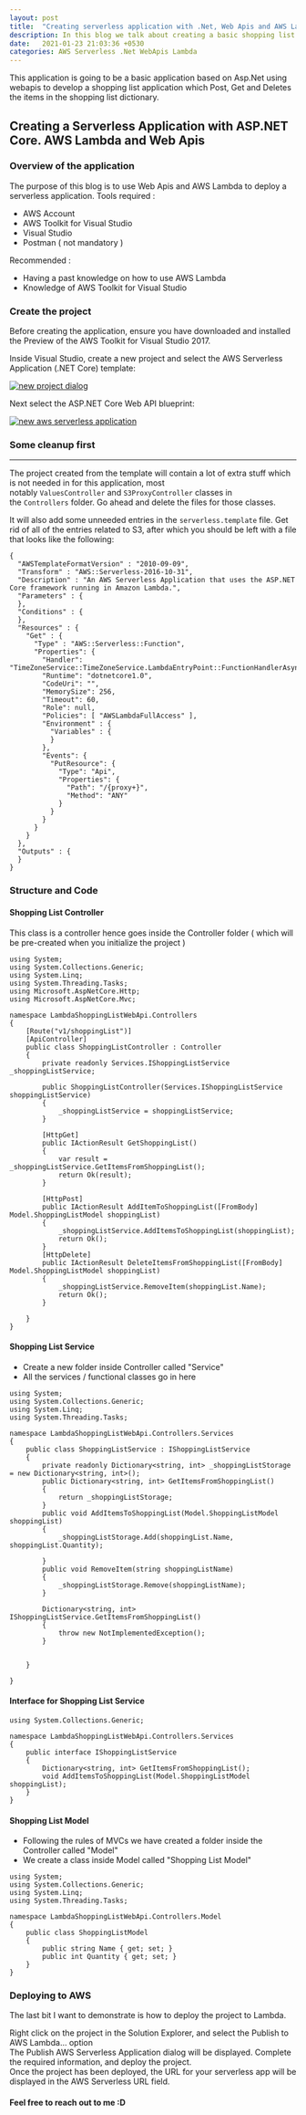 ```yaml
---
layout: post
title:  "Creating serverless application with .Net, Web Apis and AWS Lambda"
description: In this blog we talk about creating a basic shopping list application
date:   2021-01-23 21:03:36 +0530
categories: AWS Serverless .Net WebApis Lambda
---
```

This application is going to be a basic application based on Asp.Net using webapis to develop a shopping list application which Post, Get and Deletes the items in the shopping list dictionary.

## Creating a Serverless Application with ASP.NET Core. AWS Lambda and Web Apis

### Overview of the application
The purpose of this blog is to use Web Apis and AWS Lambda to deploy a serverless application. 
Tools required :
* AWS Account
* AWS Toolkit for Visual Studio 
* Visual Studio
* Postman ( not mandatory )

Recommended : 
* Having a past knowledge on how to use AWS Lambda
* Knowledge of AWS Toolkit for Visual Studio

### Create the project
Before creating the application, ensure you have downloaded and installed the Preview of the AWS Toolkit for Visual Studio 2017.

Inside Visual Studio, create a new project and select the AWS Serverless Application (.NET Core) template:

[![new project dialog](https://www.jerriepelser.com/static/eb64b944991746d7bbc98f6666906499/024d6/new-project-dialog.png "new project dialog")](https://www.jerriepelser.com/static/eb64b944991746d7bbc98f6666906499/024d6/new-project-dialog.png)

Next select the ASP.NET Core Web API blueprint:

[![new aws serverless application](https://www.jerriepelser.com/static/8044ceedabed1fb51c28c9ab503cf171/ad12c/new-aws-serverless-application.png "new aws serverless application")](https://www.jerriepelser.com/static/8044ceedabed1fb51c28c9ab503cf171/ad12c/new-aws-serverless-application.png)


### Some cleanup first
------------------

The project created from the template will contain a lot of extra stuff which is not needed in for this application, most notably `ValuesController` and `S3ProxyController` classes in the `Controllers` folder. Go ahead and delete the files for those classes.

It will also add some unneeded entries in the `serverless.template` file. Get rid of all of the entries related to S3, after which you should be left with a file that looks like the following:

```
{
  "AWSTemplateFormatVersion" : "2010-09-09",
  "Transform" : "AWS::Serverless-2016-10-31",
  "Description" : "An AWS Serverless Application that uses the ASP.NET Core framework running in Amazon Lambda.",
  "Parameters" : {
  },
  "Conditions" : {
  },
  "Resources" : {
    "Get" : {
      "Type" : "AWS::Serverless::Function",
      "Properties": {
        "Handler": "TimeZoneService::TimeZoneService.LambdaEntryPoint::FunctionHandlerAsync",
        "Runtime": "dotnetcore1.0",
        "CodeUri": "",
        "MemorySize": 256,
        "Timeout": 60,
        "Role": null,
        "Policies": [ "AWSLambdaFullAccess" ],
        "Environment" : {
          "Variables" : {
          }
        },
        "Events": {
          "PutResource": {
            "Type": "Api",
            "Properties": {
              "Path": "/{proxy+}",
              "Method": "ANY"
            }
          }
        }
      }
    }
  },
  "Outputs" : {
  }
}
```

### Structure and Code

#### Shopping List Controller
This class is a controller hence goes inside the Controller folder ( which will be pre-created when you initialize the project )
```
using System;
using System.Collections.Generic;
using System.Linq;
using System.Threading.Tasks;
using Microsoft.AspNetCore.Http;
using Microsoft.AspNetCore.Mvc;

namespace LambdaShoppingListWebApi.Controllers
{
    [Route("v1/shoppingList")]
    [ApiController]
    public class ShoppingListController : Controller
    {
        private readonly Services.IShoppingListService _shoppingListService;

        public ShoppingListController(Services.IShoppingListService shoppingListService)
        {
            _shoppingListService = shoppingListService;
        }

        [HttpGet]
        public IActionResult GetShoppingList()
        {
            var result = _shoppingListService.GetItemsFromShoppingList();
            return Ok(result);
        }

        [HttpPost]
        public IActionResult AddItemToShoppingList([FromBody] Model.ShoppingListModel shoppingList)
        {
            _shoppingListService.AddItemsToShoppingList(shoppingList);
            return Ok();
        }
        [HttpDelete]
        public IActionResult DeleteItemsFromShoppingList([FromBody] Model.ShoppingListModel shoppingList)
        {
            _shoppingListService.RemoveItem(shoppingList.Name);
            return Ok();
        }

    }
}
```
#### Shopping List Service
* Create a new folder inside Controller called "Service"
* All the services / functional classes go in here
``` 
using System;
using System.Collections.Generic;
using System.Linq;
using System.Threading.Tasks;

namespace LambdaShoppingListWebApi.Controllers.Services
{
    public class ShoppingListService : IShoppingListService
    {
        private readonly Dictionary<string, int> _shoppingListStorage = new Dictionary<string, int>();
        public Dictionary<string, int> GetItemsFromShoppingList()
        {
            return _shoppingListStorage;
        }
        public void AddItemsToShoppingList(Model.ShoppingListModel shoppingList)
        {
            _shoppingListStorage.Add(shoppingList.Name, shoppingList.Quantity);

        }
        public void RemoveItem(string shoppingListName)
        {
            _shoppingListStorage.Remove(shoppingListName);
        }

        Dictionary<string, int> IShoppingListService.GetItemsFromShoppingList()
        {
            throw new NotImplementedException();
        }

      
    }
    
}
```
#### Interface for Shopping List Service
```
using System.Collections.Generic;

namespace LambdaShoppingListWebApi.Controllers.Services
{
    public interface IShoppingListService
    {
        Dictionary<string, int> GetItemsFromShoppingList();
        void AddItemsToShoppingList(Model.ShoppingListModel shoppingList);
    }
}
```
#### Shopping List Model
* Following the rules of MVCs we have created a folder inside the Controller called "Model"
* We create a class inside Model called "Shopping List Model"
```
using System;
using System.Collections.Generic;
using System.Linq;
using System.Threading.Tasks;

namespace LambdaShoppingListWebApi.Controllers.Model
{
    public class ShoppingListModel
    {
        public string Name { get; set; }
        public int Quantity { get; set; }
    }
}
```
### Deploying to AWS
The last bit I want to demonstrate is how to deploy the project to Lambda.

Right click on the project in the Solution Explorer, and select the Publish to AWS Lambda… option <br>
The Publish AWS Serverless Application dialog will be displayed. Complete the required information, and deploy the project. <br>
Once the project has been deployed, the URL for your serverless app will be displayed in the AWS Serverless URL field.

#### Feel free to reach out to me :D
